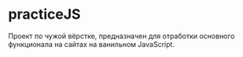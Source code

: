 # practiceJS
Проект по чужой вёрстке, предназначен для отработки основного функционала на сайтах на ванильном JavaScript.

